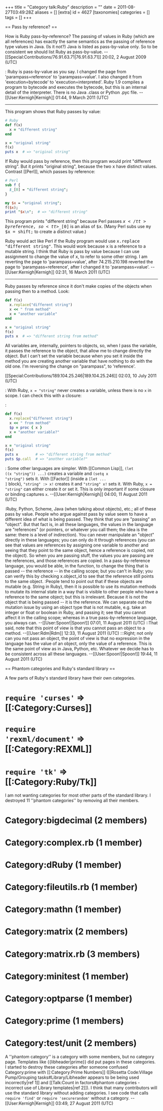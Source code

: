 +++
title = "Category talk:Ruby"
description = ""
date = 2011-08-27T03:49:28Z
aliases = []
[extra]
id = 4627
[taxonomies]
categories = []
tags = []
+++

== Pass by reference? ==

How is Ruby pass-by-reference? The passing of values in Ruby (which are all references) has exactly the same semantics as the passing of reference type values in Java. (Is it not?) Java is listed as pass-by-value only. So to be consistent we should list Ruby as pass-by-value. --[[Special:Contributions/76.91.63.71|76.91.63.71]] 20:02, 2 August 2009 (UTC)

: Ruby is pass-by-value as you say. I changed the page from 'parampass=reference' to 'parampass=value'. I also changed it from 'execution=bytecode' to 'execution=interpreted'. Ruby 1.9 compiles a program to bytecode and executes the bytecode, but this is an internal detail of the interpreter. There is no Java .class or Python .pyc file. --[[User:Kernigh|Kernigh]] 01:44, 9 March 2011 (UTC)

----
This program shows that Ruby passes by value:


```ruby
# Ruby
def f(x)
  x = "different string"
end

x = "original string"
f(x)
puts x  # => "original string"
```


If Ruby would pass by reference, then this program would print "different string". But it prints "original string", because the two <tt>x</tt> have distinct values. Contrast [[Perl]], which passes by reference:


```perl
# Perl
sub f {
  $_[0] = "different string";
}

my $x = "original string";
f($x);
print "$x\n";  # => "different string"
```


This program prints "different string" because Perl passes <tt>$x</tt> by reference, so <tt>$_[0]</tt> is an alias of <tt>$x</tt>. (Many Perl subs use <tt>my $x = shift;</tt> to create a distinct value.)

Ruby would act like Perl if the Ruby program would use <tt>x.replace "different string"</tt>. This would work because <tt>x</tt> is a reference to a mutable string. I think that Ruby is pass by value because I can use assignment to change the value of <tt>x</tt>, to refer to some other string. I am reverting the page to 'parampass=value', after 74.215.210.198 reverted the page to 'parampass=reference', after I changed it to 'parampass=value'. --[[User:Kernigh|Kernigh]] 02:31, 16 March 2011 (UTC)

-----

Ruby passes by reference since it don't make copies of the objects when passing then to a method. Look:


```ruby
def f(x)
  x.replace("different string")
  x << " from method"
  x = "another variable"
end

x = "original string"
f(x)
puts x  # => "different string from method"
```


All variables are, internally, pointers to objects, so, when I pass the variable, it passes the reference to the object, that allow me to change directly the object. But I can't set the variable because when you set it inside the method you are creating another variable that have nothing to do with the old one. I'm reversing the change on "parampass", to 'reference'.

[[Special:Contributions/189.104.25.246|189.104.25.246]] 02:03, 10 July 2011 (UTC)

: With Ruby, <code>x = "string"</code> never creates a variable, unless there is no <code>x</code> in scope. I can check this with a closure:

: 
```ruby
def f(x)
  x.replace("different string")
  x << " from method"
  $p = proc { x }
  x = "another variable?"
end

x = "original string"
f(x)
puts x        # => "different string from method"
puts $p.call  # => "another variable?"
```


: Some other languages are simpler. With [[Common Lisp]], <code>(let ((x "string")) ...)</code> creates a variable and <code>(setq x "string")</code> sets it. With [[Factor]] (inside a <code>[let ... ]</code> block), <code>"string" :> x!</code> creates it and <code>"string" x!</code> sets it. With Ruby, <code>x = "string"</code> can either create it or set it. This is only important if some closure or binding captures <code>x</code>. --[[User:Kernigh|Kernigh]] 04:00, 11 August 2011 (UTC)

:Ruby, Python, Scheme, Java (when talking about objects), etc.; all of these pass by value. People who argue against pass by value seem to have a different idea of what is being passed. They think that you are "passing" an "object". But that fact is, in all these languages, the values in the language are "references" (or pointers, or whatever you call them; the idea is the same: there is a level of indirection). You can never manipulate an "object" directly in these languages; you can only do it through references (you can see that values are references by assigning one variable to another and seeing that they point to the same object, hence a reference is copied, not the object). So when you are passing stuff, the values you are passing are the references, and those references are copied. In a pass-by-reference language, you would be able, in the function, to change the thing that is passed -- the reference -- in the calling scope; but you can't in Ruby; you can verify this by checking x.object_id to see that the reference still points to the same object.
:People tend to point out that if these objects are mutable (e.g. String in Ruby), then it is possible to use its mutation methods to mutate its internal state in a way that is visible to other people who have a reference to the same object; but this is irrelevant. Because it is not the object that is being passed -- it is the reference. We can separate out the mutation issue by using an object type that is not mutable, e.g. take an integer or float or boolean in Ruby, and passing it; see that you cannot affect it in the calling scope; whereas in a true pass-by-reference language, you always can. --[[User:Spoon!|Spoon!]] 07:01, 11 August 2011 (UTC)
::That said, note that this point of view is that you cannot pass an object to a method.  --[[User:Rdm|Rdm]] 12:33, 11 August 2011 (UTC)
:::Right; not only can you not pass an object, the point of view is that no expression in the language has the value of an object, only the value of a reference. This is the same point of view as in Java, Python, etc. Whatever we decide has to be consistent across all these languages. --[[User:Spoon!|Spoon!]] 19:44, 11 August 2011 (UTC)

== Phantom categories and Ruby's standard library ==

A few parts of Ruby's standard library have their own categories.

# <code>require 'curses'</code> => [[:Category:Curses]]
# <code>require 'rexml/document'</code> => [[:Category:REXML]]
# <code>require 'tk'</code> => [[:Category:Ruby/Tk]]

I am not wanting categories for most other parts of the standard library. I destroyed 11 ''phantom categories'' by removing all their members.

# Category:bigdecimal (2 members)
# Category:complex.rb (1 member)
# Category:dRuby (1 member)
# Category:fileutils.rb (1 member)
# Category:mathn (1 member)
# Category:matrix (2 members)
# Category:matrix.rb (3 members)
# Category:minitest (1 member)
# Category:optparse (1 member)
# Category:prime (1 members)
# Category:test/unit (2 members)

A ''phantom category'' is a category with some members, but no category page. Templates like <nowiki>{{libheader|prime}}</nowiki> did put pages in these categories. I started to destroy these categories after someone confused Category:prime with [[:Category:Prime Numbers]] ([[Rosetta Code:Village Pump/Grouping tasks#Library/Libheader appears to be being used incorrectly|ref 1]] and [[Talk:Count in factors#phantom categories - incorrect use of Library templates|ref 2]]). I think that many contributors will use the standard library without adding categories. I see code that calls <code>require 'find'</code> or <code>require 'securerandom'</code> without a category. --[[User:Kernigh|Kernigh]] 03:49, 27 August 2011 (UTC)
